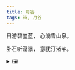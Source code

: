 ```yaml
---
title: 月谷
tags: 诗, 月谷
---
```


目游碧玺蓝，
心淌雪山泉。

卧石听潺瀑，
意犹汀渚芊。

<details><summary>🖼️</summary>

![](writings/images/2020-09-23-13-05-yue-gu.JPG)

</details>
